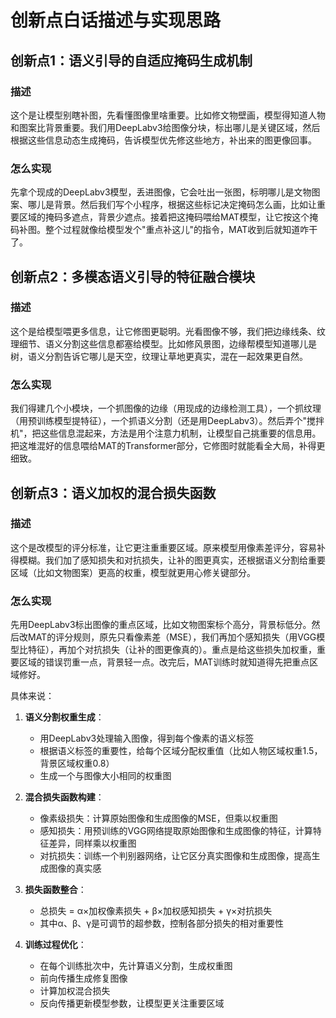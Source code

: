 # 创新点白话描述与实现思路

## 创新点1：语义引导的自适应掩码生成机制

### 描述
这个是让模型别瞎补图，先看懂图像里啥重要。比如修文物壁画，模型得知道人物和图案比背景重要。我们用DeepLabv3给图像分块，标出哪儿是关键区域，然后根据这些信息动态生成掩码，告诉模型优先修这些地方，补出来的图更像回事。

### 怎么实现
先拿个现成的DeepLabv3模型，丢进图像，它会吐出一张图，标明哪儿是文物图案、哪儿是背景。然后我们写个小程序，根据这些标记决定掩码怎么画，比如让重要区域的掩码多遮点，背景少遮点。接着把这掩码喂给MAT模型，让它按这个掩码补图。整个过程就像给模型发个"重点补这儿"的指令，MAT收到后就知道咋干了。

## 创新点2：多模态语义引导的特征融合模块

### 描述
这个是给模型喂更多信息，让它修图更聪明。光看图像不够，我们把边缘线条、纹理细节、语义分割这些信息都塞给模型。比如修风景图，边缘帮模型知道哪儿是树，语义分割告诉它哪儿是天空，纹理让草地更真实，混在一起效果更自然。

### 怎么实现
我们得建几个小模块，一个抓图像的边缘（用现成的边缘检测工具），一个抓纹理（用预训练模型提特征），一个抓语义分割（还是用DeepLabv3）。然后弄个"搅拌机"，把这些信息混起来，方法是用个注意力机制，让模型自己挑重要的信息用。把这堆混好的信息喂给MAT的Transformer部分，它修图时就能看全大局，补得更细致。

## 创新点3：语义加权的混合损失函数

### 描述
这个是改模型的评分标准，让它更注重重要区域。原来模型用像素差评分，容易补得模糊。我们加了感知损失和对抗损失，让补的图更真实，还根据语义分割给重要区域（比如文物图案）更高的权重，模型就更用心修关键部分。

### 怎么实现
先用DeepLabv3标出图像的重点区域，比如文物图案标个高分，背景标低分。然后改MAT的评分规则，原先只看像素差（MSE），我们再加个感知损失（用VGG模型比特征），再加个对抗损失（让补的图更像真的）。重点是给这些损失加权重，重要区域的错误罚重一点，背景轻一点。改完后，MAT训练时就知道得先把重点区域修好。

具体来说：
1. **语义分割权重生成**：
   - 用DeepLabv3处理输入图像，得到每个像素的语义标签
   - 根据语义标签的重要性，给每个区域分配权重值（比如人物区域权重1.5，背景区域权重0.8）
   - 生成一个与图像大小相同的权重图

2. **混合损失函数构建**：
   - 像素级损失：计算原始图像和生成图像的MSE，但乘以权重图
   - 感知损失：用预训练的VGG网络提取原始图像和生成图像的特征，计算特征差异，同样乘以权重图
   - 对抗损失：训练一个判别器网络，让它区分真实图像和生成图像，提高生成图像的真实感

3. **损失函数整合**：
   - 总损失 = α×加权像素损失 + β×加权感知损失 + γ×对抗损失
   - 其中α、β、γ是可调节的超参数，控制各部分损失的相对重要性

4. **训练过程优化**：
   - 在每个训练批次中，先计算语义分割，生成权重图
   - 前向传播生成修复图像
   - 计算加权混合损失
   - 反向传播更新模型参数，让模型更关注重要区域